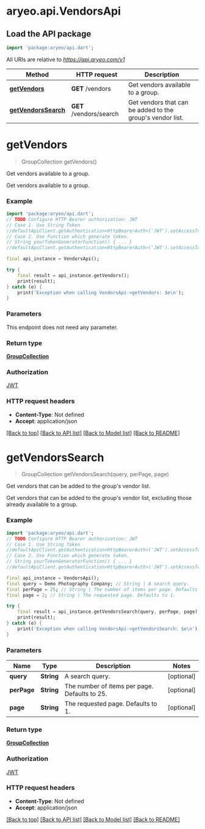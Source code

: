 # aryeo.api.VendorsApi

## Load the API package
```dart
import 'package:aryeo/api.dart';
```

All URIs are relative to *https://api.aryeo.com/v1*

Method | HTTP request | Description
------------- | ------------- | -------------
[**getVendors**](VendorsApi.md#getvendors) | **GET** /vendors | Get vendors available to a group.
[**getVendorsSearch**](VendorsApi.md#getvendorssearch) | **GET** /vendors/search | Get vendors that can be added to the group's vendor list.


# **getVendors**
> GroupCollection getVendors()

Get vendors available to a group.

Get vendors available to a group.

### Example 
```dart
import 'package:aryeo/api.dart';
// TODO Configure HTTP Bearer authorization: JWT
// Case 1. Use String Token
//defaultApiClient.getAuthentication<HttpBearerAuth>('JWT').setAccessToken('YOUR_ACCESS_TOKEN');
// Case 2. Use Function which generate token.
// String yourTokenGeneratorFunction() { ... }
//defaultApiClient.getAuthentication<HttpBearerAuth>('JWT').setAccessToken(yourTokenGeneratorFunction);

final api_instance = VendorsApi();

try { 
    final result = api_instance.getVendors();
    print(result);
} catch (e) {
    print('Exception when calling VendorsApi->getVendors: $e\n');
}
```

### Parameters
This endpoint does not need any parameter.

### Return type

[**GroupCollection**](GroupCollection.md)

### Authorization

[JWT](../README.md#JWT)

### HTTP request headers

 - **Content-Type**: Not defined
 - **Accept**: application/json

[[Back to top]](#) [[Back to API list]](../README.md#documentation-for-api-endpoints) [[Back to Model list]](../README.md#documentation-for-models) [[Back to README]](../README.md)

# **getVendorsSearch**
> GroupCollection getVendorsSearch(query, perPage, page)

Get vendors that can be added to the group's vendor list.

Get vendors that can be added to the group's vendor list, excluding those already available to a group. 

### Example 
```dart
import 'package:aryeo/api.dart';
// TODO Configure HTTP Bearer authorization: JWT
// Case 1. Use String Token
//defaultApiClient.getAuthentication<HttpBearerAuth>('JWT').setAccessToken('YOUR_ACCESS_TOKEN');
// Case 2. Use Function which generate token.
// String yourTokenGeneratorFunction() { ... }
//defaultApiClient.getAuthentication<HttpBearerAuth>('JWT').setAccessToken(yourTokenGeneratorFunction);

final api_instance = VendorsApi();
final query = Demo Photography Company; // String | A search query.
final perPage = 25; // String | The number of items per page. Defaults to 25.
final page = 2; // String | The requested page. Defaults to 1.

try { 
    final result = api_instance.getVendorsSearch(query, perPage, page);
    print(result);
} catch (e) {
    print('Exception when calling VendorsApi->getVendorsSearch: $e\n');
}
```

### Parameters

Name | Type | Description  | Notes
------------- | ------------- | ------------- | -------------
 **query** | **String**| A search query. | [optional] 
 **perPage** | **String**| The number of items per page. Defaults to 25. | [optional] 
 **page** | **String**| The requested page. Defaults to 1. | [optional] 

### Return type

[**GroupCollection**](GroupCollection.md)

### Authorization

[JWT](../README.md#JWT)

### HTTP request headers

 - **Content-Type**: Not defined
 - **Accept**: application/json

[[Back to top]](#) [[Back to API list]](../README.md#documentation-for-api-endpoints) [[Back to Model list]](../README.md#documentation-for-models) [[Back to README]](../README.md)

